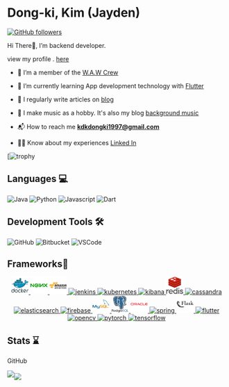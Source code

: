 # Dong-ki, Kim (Jayden)

[![GitHub followers](https://img.shields.io/github/followers/kdkrkwhr?style=flat-square&label=Follow)](https://github.com/kdkrkwhr/)

Hi There👋, I’m backend developer.

view my profile . [here](https://www.linkedin.com/in/dongki-kim-027328188/)

- 🐋 I’m a member of the [W.A.W Crew](https://github.com/CREW-WAW)

- 📱 I’m currently learning App development technology with [Flutter](https://flutter-ko.dev/)

- 📝 I regularly write articles on [blog](https://kdkrkwhr.github.io)

- 🎵 I make music as a hobby. It's also my blog [background music](https://www.loudly.com/community/profiles/codek9)

- 📬 How to reach me **kdkdongki1997@gmail.com**

- 👨‍💻 Know about my experiences [Linked In](https://www.linkedin.com/in/dongki-kim-027328188)


[![trophy](https://github-profile-trophy.vercel.app/?username=kdkrkwhr&theme=radical&title=Commit,MultiLanguage,Followers,Stars,Repositories)

## Languages 💻
![Java](https://img.shields.io/badge/Java-%23FA7343.svg?&style=for-the-badge&logo=Java&logoColor=white)
![Python](https://img.shields.io/badge/-Python-3775A9?logo=Python&logoColor=FFD848&style=for-the-badge)
![Javascript](https://img.shields.io/badge/javascript%20-%23E34F26.svg?&style=for-the-badge&logo=javascript&logoColor=white)
![Dart](https://img.shields.io/badge/dart%20-%231572B6.svg?&style=for-the-badge&logo=dart&logoColor=white)

## Development Tools 🛠
![GitHub](https://img.shields.io/badge/-GitHub-000000?style=for-the-badge&logo=github&logoColor=white)
![Bitbucket](https://img.shields.io/badge/Bitbucket-0BC4C6?labelColor=434343&style=for-the-badge)
![VSCode](https://img.shields.io/badge/-vscode-45B5F8?style=for-the-badge&logo=vscode&logoColor=white)

## Frameworks🔦

<p align="center">
    <a href="https://www.docker.com/" target="_blank"> 
        <img src="https://raw.githubusercontent.com/devicons/devicon/master/icons/docker/docker-original-wordmark.svg" alt="docker" width="40" height="40"/> 
    </a>
    <a href="https://www.nginx.com" target="_blank"> 
        <img src="https://raw.githubusercontent.com/devicons/devicon/master/icons/nginx/nginx-original.svg" alt="nginx" width="40" height="40"/> 
    </a> 
    <a href="https://aws.amazon.com" target="_blank">
        <img src="https://raw.githubusercontent.com/devicons/devicon/master/icons/amazonwebservices/amazonwebservices-original-wordmark.svg" alt="aws" width="40" height="40"/> 
    </a> 
    <a href="https://www.jenkins.io" target="_blank"> 
        <img src="https://www.vectorlogo.zone/logos/jenkins/jenkins-icon.svg" alt="jenkins" width="40" height="40"/> 
    </a> 
    <a href="https://kubernetes.io" target="_blank"> 
        <img src="https://www.vectorlogo.zone/logos/kubernetes/kubernetes-icon.svg" alt="kubernetes" width="40" height="40"/> 
    </a>
    <a href="https://www.elastic.co/kibana" target="_blank"> 
        <img src="https://www.vectorlogo.zone/logos/elasticco_kibana/elasticco_kibana-icon.svg" alt="kibana" width="40" height="40"/> 
    </a>
     <a href="https://redis.io" target="_blank"> 
        <img src="https://raw.githubusercontent.com/devicons/devicon/master/icons/redis/redis-original-wordmark.svg" alt="redis" width="40" height="40"/> 
    </a>
    <a href="https://cassandra.apache.org/" target="_blank"> 
        <img src="https://www.vectorlogo.zone/logos/apache_cassandra/apache_cassandra-icon.svg" alt="cassandra" width="40" height="40"/> 
    </a> 
    <a href="https://www.elastic.co" target="_blank"> 
        <img src="https://www.vectorlogo.zone/logos/elastic/elastic-icon.svg" alt="elasticsearch" width="40" height="40"/> 
    </a> 
    <a href="https://firebase.google.com/" target="_blank"> 
        <img src="https://www.vectorlogo.zone/logos/firebase/firebase-icon.svg" alt="firebase" width="40" height="40"/> 
    </a> 
    <a href="https://www.mysql.com/" target="_blank"> 
        <img src="https://raw.githubusercontent.com/devicons/devicon/master/icons/mysql/mysql-original-wordmark.svg" alt="mysql" width="40" height="40"/> 
    </a> 
    <a href="https://www.postgresql.org" target="_blank"> 
        <img src="https://raw.githubusercontent.com/devicons/devicon/master/icons/postgresql/postgresql-original-wordmark.svg" alt="postgresql" width="40" height="40"/>
    </a> 
    <a href="https://www.oracle.com/" target="_blank"> 
        <img src="https://raw.githubusercontent.com/devicons/devicon/master/icons/oracle/oracle-original.svg" alt="oracle" width="40" height="40"/> 
    </a> 
    <a href="https://spring.io/" target="_blank"> 
        <img src="https://www.vectorlogo.zone/logos/springio/springio-icon.svg" alt="spring" width="40" height="40"/> 
    </a> 
    <a href="https://www.flask.com/" target="_blank"> 
        <img src="https://raw.githubusercontent.com/devicons/devicon/master/icons/flask/flask-original-wordmark.svg" alt="docker" width="40" height="40"/> 
    </a>
    <a href="https://flutter.dev" target="_blank"> 
        <img src="https://www.vectorlogo.zone/logos/flutterio/flutterio-icon.svg" alt="flutter" width="40" height="40"/> 
    </a> 
    <a href="https://opencv.org/" target="_blank"> 
        <img src="https://www.vectorlogo.zone/logos/opencv/opencv-icon.svg" alt="opencv" width="40" height="40"/> 
    </a> 
    <a href="https://pytorch.org/" target="_blank"> 
        <img src="https://www.vectorlogo.zone/logos/pytorch/pytorch-icon.svg" alt="pytorch" width="40" height="40"/> 
    </a> 
    <a href="https://www.tensorflow.org" target="_blank"> 
        <img src="https://www.vectorlogo.zone/logos/tensorflow/tensorflow-icon.svg" alt="tensorflow" width="40" height="40"/> 
    </a> 
</p>

## Stats ⌛
GitHub

<img src='https://github-readme-stats.vercel.app/api?username=kdkrkwhr&show_icons=true&theme=algolia&count_private=true&line_height=40&hide_border=true'  align="left" />
<img src='https://github-readme-stats.vercel.app/api/top-langs/?username=kdkrkwhr&theme=algolia&hide_langs_below=4&hide_border=true' align="middle" />

